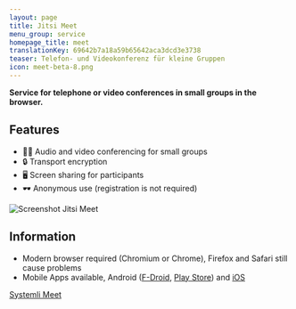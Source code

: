 ```yaml
---
layout: page
title: Jitsi Meet
menu_group: service
homepage_title: meet
translationKey: 69642b7a18a59b65642aca3dcd3e3738
teaser: Telefon- und Videokonferenz für kleine Gruppen
icon: meet-beta-8.png
---
```

**Service for telephone or video conferences in small groups in the browser.**

## Features

- 🤳🏻 Audio and video conferencing for small groups
- 🔒 Transport encryption
- 🖥 Screen sharing for participants
- 🕶 Anonymous use (registration is not required)

![Screenshot Jitsi Meet](/assets/img/jitsi-meet-systemli.jpg)

## Information

- Modern browser required (Chromium or Chrome), Firefox and Safari still cause problems
- Mobile Apps available, Android ([F-Droid](https://f-droid.org/de/packages/org.jitsi.meet/), [Play Store](https://play.google.com/store/apps/details?id=org.jitsi.meet&hl=en)) and [iOS](https://itunes.apple.com/us/app/jitsi-meet/id1165103905)

[Systemli Meet](https://meet.systemli.org)

